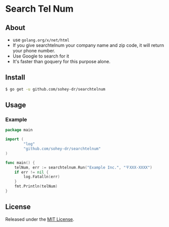 # Search Tel Num

## About
- use `golang.org/x/net/html`
- If you give searchtelnum your company name and zip code, it will return your phone number.
- Use Google to search for it
- It's faster than goquery for this purpose alone.

## Install

```bash
$ go get -u github.com/sohey-dr/searchtelnum
```

## Usage

### Example

```go
package main

import (
        "log"
        "github.com/sohey-dr/searchtelnum"
)

func main() {
	telNum, err := searchtelnum.Run("Example Inc.", "〒XXX-XXXX")
	if err != nil {
		log.Fatalln(err)
	}
	fmt.Println(telNum)
}
```

## License

Released under the [MIT License](https://github.com/sohey-dr/searchtelnum/blob/main/LICENSE).
